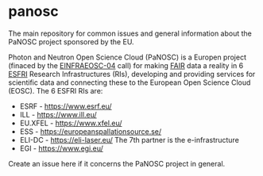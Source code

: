 # panosc
The main repository for common issues and general information about the PaNOSC project sponsored by the EU.

Photon and Neutron Open Science Cloud (PaNOSC) is a Europen project (finaced by the [EINFRAEOSC-04](https://ec.europa.eu/research/participants/portal/desktop/en/opportunities/h2020/topics/infraeosc-04-2018.html) call) for making [FAIR](https://www.force11.org/group/fairgroup/fairprinciples) data a reality in 6 [ESFRI](http://www.esfri.eu/) Research Infrastructures (RIs), developing and providing services for scientific data and connecting these to the European Open Science Cloud (EOSC). The 6 ESFRI RIs are:

* ESRF - https://www.esrf.eu/
* ILL - https://www.ill.eu/
* EU.XFEL - https://www.xfel.eu/
* ESS - https://europeanspallationsource.se/
* ELI-DC - https://eli-laser.eu/
The 7th partner is the e-infrastructure
* EGI - https://www.egi.eu/

Create an issue here if it concerns the PaNOSC project in general.
